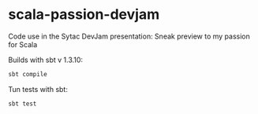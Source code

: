 # scala-passion-devjam
Code use in the Sytac DevJam presentation: Sneak preview to my passion for Scala

Builds with sbt v 1.3.10:

```bash
sbt compile
```

Tun tests with sbt:

```bash
sbt test
```